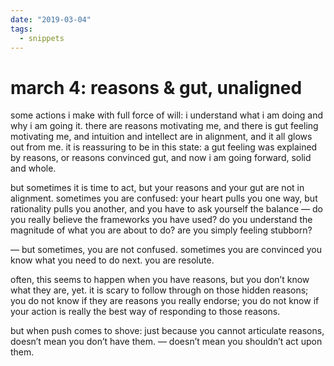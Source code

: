 ```yaml
---
date: "2019-03-04"
tags:
  - snippets
---
```

# march 4: reasons & gut, unaligned

some actions i make with full force of will: i understand what i am doing and why i am going it. there are reasons motivating me, and there is gut feeling motivating me, and intuition and intellect are in alignment, and it all glows out from me. it is reassuring to be in this state: a gut feeling was explained by reasons, or reasons convinced gut, and now i am going forward, solid and whole.

but sometimes it is time to act, but your reasons and your gut are not in alignment. sometimes you are confused: your heart pulls you one way, but rationality pulls you another, and you have to ask yourself the balance — do you really believe the frameworks you have used? do you understand the magnitude of what you are about to do? are you simply feeling stubborn?

— but sometimes, you are not confused. sometimes you are convinced you know what you need to do next. you are resolute.

often, this seems to happen when you have reasons, but you don’t know what they are, yet. it is scary to follow through on those hidden reasons; you do not know if they are reasons you really endorse; you do not know if your action is really the best way of responding to those reasons.

but when push comes to shove: just because you cannot articulate reasons, doesn’t mean you don’t have them. — doesn’t mean you shouldn’t act upon them.
